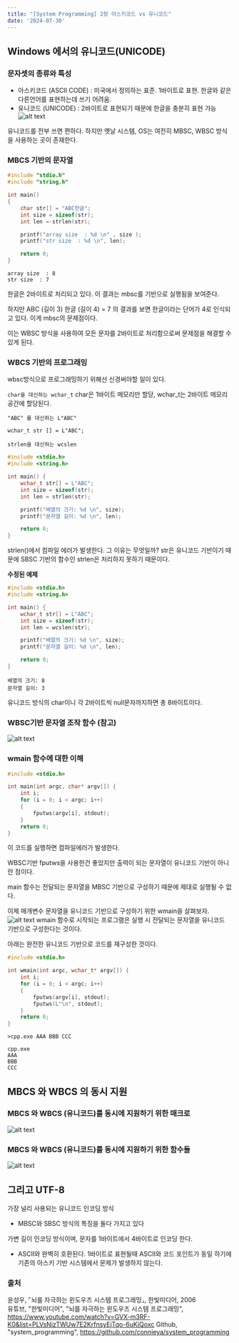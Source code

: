 ```yaml
---
title: "[System Programming] 2장 아스키코드 vs 유니코드"
date: '2024-07-30'
---
```

## Windows 에서의 유니코드(UNICODE)
### 문자셋의 종류와 특성
- 아스키코드 (ASCII CODE) : 미국에서 정의하는 표준. 1바이트로 표현. 한글와 같은 다른언어를 표현하는데 쓰기 어려움.
- 유니코드 (UNICODE) : 2바이트로 표현되기 때문에 한글을 충분히 표현 가능
![alt text](image-8.png)

유니코드를 전부 쓰면 편하다. 하지만 옛날 시스템, OS는 여전히 MBSC, WBSC 방식을 사용하는 곳이 존재한다.

### MBCS 기반의 문자열
```cpp
#include "stdio.h"
#include "string.h"

int main()
{
    char str[] = "ABC한글";
    int size = sizeof(str);
    int len =-strlen(str);

    printf("array size  : %d \n" , size );
    printf("str size  : %d \n", len);

    return 0;
}
```
```
array size  : 8
str size  : 7
```
한글은 2바이트로 처리되고 있다. 이 결과는 mbsc를 기반으로 실행됨을 보여준다.

하지만 ABC (길이 3) 한글 (길이 4) = 7 의 결과를 보면 한글이라는 단어가 4로 인식되고 있다. 이게 mbsc의 문제점이다.

이는 WBSC 방식을 사용하여 모든 문자를 2바이트로 처리함으로써 문제점을 해결할 수 있게 된다.

### WBCS 기반의 프로그래밍
wbsc방식으로 프로그래밍하기 위해선 신경써야할 일이 있다.

`char을 대신하는 wchar_t`
char은 1바이트 메모리만 할당, wchar_t는 2바이트 메모리공간에  할당된다.

`"ABC" 를 대신하는 L"ABC"`
```
wchar_t str [] = L"ABC";
```
`strlen을 대신하는 wcslen`
```cpp
#include <stdio.h>
#include <string.h>

int main() {
	wchar_t str[] = L"ABC";
	int size = sizeof(str);
	int len = strlen(str);

	printf("배열의 크기: %d \n", size);
	printf("문자열 길이: %d \n", len);

	return 0;
}
```
strlen()에서 컴파일 에러가 발생한다. 그 이유는 무엇일까?
str은 유니코드 기반이기 때문에 SBSC 기반의 함수인 strlen은 처리하지 못하기 때문이다.

__수정된 예제__
```cpp
#include <stdio.h>
#include <string.h>

int main() {
	wchar_t str[] = L"ABC";
	int size = sizeof(str);
	int len = wcslen(str);

	printf("배열의 크기: %d \n", size);
	printf("문자열 길이: %d \n", len);

	return 0;
}
```
```
배열의 크기: 8
문자열 길이: 3
```
유니코드 방식의 char이니 각 2바이트씩 null문자까지하면 총 8바이트이다.

### WBSC기반 문자열 조작 함수 (참고)
![alt text](image-9.png)

### wmain 함수에 대한 이해
```cpp
#include <stdio.h>

int main(int argc, char* argv[]) {
	int i;
	for (i = 0; i < argc; i++)
	{
		fputws(argv[i], stdout);
	}
	return 0;
}
```
이 코드를 실행하면 컴파일에러가 발생한다.

WBSC기반 fputws을 사용한건 좋았지만 출력이 되는 문자열이 유니코드 기반이 아니란 점이다.

main 함수는 전달되는 문자열을 MBSC 기반으로 구성하기 때문에 제대로 실행될 수 없다.

이제 매개변수 문자열을 유니코드 기반으로 구성하기 위한 wmain을 살펴보자. 
![alt text](image-12.png)
wmain 함수로 시작되는 프로그램은 실행 시 전달되는 문자열을 유니코드 기반으로 구성한다는 것이다.

아래는 완전한 유니코드 기반으로 코드를 재구성한 것이다.
```cpp
#include <stdio.h>

int wmain(int argc, wchar_t* argv[]) {
	int i;
	for (i = 0; i < argc; i++)
	{
		fputws(argv[i], stdout);
		fputws(L"\n", stdout);
	}
	return 0;
}
```
```
>cpp.exe AAA BBB CCC

cpp.exe
AAA
BBB
CCC
```
## MBCS 와 WBCS 의 동시 지원
### MBCS 와 WBCS (유니코드)를 동시에 지원하기 위한 매크로
![alt text](image-10.png)

### MBCS 와 WBCS (유니코드)를 동시에 지원하기 위한 함수들
![alt text](image-11.png)

## 그리고 UTF-8
가장 널리 사용되는 유니코드 인코딩 방식
- MBSC와 SBSC 방식의 특징을 둘다 가지고 있다

가변 길이 인코딩 방식이며, 문자를 1바이트에서 4바이트로 인코딩 한다.
- ASCII와 완벽히 호환된다.
1바이트로 표현될때 ASCII와 코드 포인트가 동일 하기에 기존의 아스키 기반 시스템에서 문제가 발생하지 않는다.

### 출처
윤성우,  ⌜뇌를 자극하는 윈도우즈 시스템 프로그래밍⌟, 한빛미디어, 2006  
유튜브, "한빛미디어", "뇌를 자극하는 윈도우즈 시스템 프로그래밍", https://www.youtube.com/watch?v=GVX-m3RF-K0&list=PLVsNizTWUw7E2KrfnsyEjTqo-6uKiQoxc
Github, "system_programming", https://github.com/connieya/system_programming